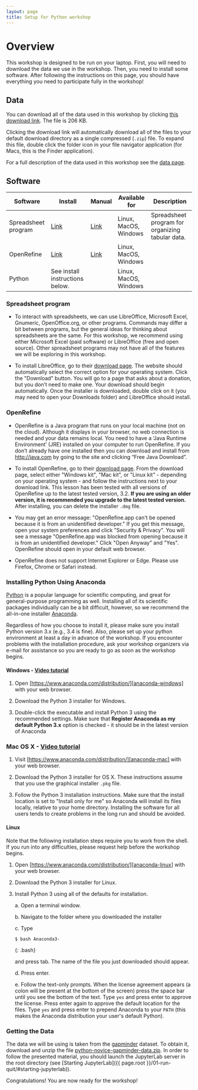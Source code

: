 ```yaml
---
layout: page
title: Setup for Python workshop
---
```


# Overview

This workshop is designed to be run on your laptop.
First, you will need to download the data we use in the workshop.
Then, you need to install some software.
After following the instructions on this
page, you should have everything you need to participate fully in the workshop!


## Data

You can download all of the data used in this workshop by clicking
[this download link](https://ndownloader.figshare.com/articles/6262019/versions/4). The file is 206 KB.

Clicking the download link will automatically download all of the files to your default download directory as a single compressed
(`.zip`) file. To expand this file, double click the folder icon in your file navigator application (for Macs, this is the Finder
application).

For a full description of the data used in this workshop see the [data page](data).


## Software

| Software | Install | Manual | Available for | Description |
| -------- | ------------ | ------ | ------------- | ----------- |
| Spreadsheet program | [Link](https://www.libreoffice.org/download/download/) | [Link](https://documentation.libreoffice.org/en/english-documentation/) | Linux, MacOS, Windows | Spreadsheet program for organizing tabular data. |
| OpenRefine |[Link](http://openrefine.org/download.html) | [Link](http://openrefine.org/documentation.html) | Linux, MacOS, Windows |
| Python | See install instructions below. |  | Linux, MacOS, Windows | | |

### Spreadsheet program

* To interact with spreadsheets, we can use LibreOffice, Microsoft Excel, Gnumeric, OpenOffice.org, or other programs.
Commands may differ a bit between programs, but the general ideas for thinking about spreadsheets are the same. For this workshop,
we recommend using either Microsoft Excel (paid software) or LibreOffice (free and open source). Other spreadsheet programs may
not have all of the features we will be exploring in this workshop.

* To install LibreOffice, go to their [download page](https://www.libreoffice.org/download/download/). The website should
automatically select the correct option for your operating system. Click the "Download" button. You will go to a page that asks about a
donation, but you don’t need to make one. Your download should begin automatically. Once the installer is downloaded, double click on it (you may need to open your Downloads folder) and LibreOffice should install.


### OpenRefine

* OpenRefine is a Java program that runs on your local machine (not on the cloud). Although it displays in your browser, no web
connection is needed and your data remains local. You need to have a ‘Java Runtime Environment’ (JRE) installed on your computer to run
OpenRefine. If you don’t already have one installed then you can download and install from http://java.com by going to the site and
clicking “Free Java Download”.

* To install OpenRefine, go to their [download page](http://openrefine.org/download.html). From the download page, select either "Windows
kit", "Mac kit", or "Linux kit" - depending on your operating system - and follow the instructions next to your download link. This
lesson has been tested with all versions of OpenRefine up to the latest tested version, 3.2. **If you are using an older version, it is
recommended you upgrade to the latest tested version.** After installing, you can delete the installer `.dmg` file.

* You may get an error message: "OpenRefine.app can't be opened because it is from an unidentified developer." If you get this message,
open your system preferences and click "Security & Privacy". You will see a message "OpenRefine.app was blocked from opening because it
is from an unidentified developer." Click "Open Anyway" and "Yes". OpenRefine should open in your default web browser.

* OpenRefine does not support Internet Explorer or Edge. Please use Firefox, Chrome or Safari instead.

### Installing Python Using Anaconda

[Python][python] is a popular language for scientific computing, and great for
general-purpose programming as well. Installing all of its scientific packages
individually can be a bit difficult, however, so we recommend the all-in-one
installer [Anaconda][anaconda].

Regardless of how you choose to install it, please make sure you install Python
version 3.x (e.g., 3.4 is fine). Also, please set up your python environment at 
least a day in advance of the workshop.  If you encounter problems with the 
installation procedure, ask your workshop organizers via e-mail for assistance so
you are ready to go as soon as the workshop begins.

#### Windows - [Video tutorial][video-windows]

1. Open [https://www.anaconda.com/distribution/][anaconda-windows] with your web browser.

2. Download the Python 3 installer for Windows.

3. Double-click the executable and install Python 3 using the recommended settings. Make sure that **Register Anaconda as my default Python 3.x** option is checked - it should be in the latest version of Anaconda

### Mac OS X - [Video tutorial][video-mac]

1. Visit [https://www.anaconda.com/distribution/][anaconda-mac] with your web browser.

2. Download the Python 3 installer for OS X. These instructions assume that you use the graphical installer `.pkg` file.

3. Follow the Python 3 installation instructions. Make sure that the install location is set to "Install only for me" so Anaconda will install its files locally, relative to your home directory. Installing the software for all users tends to create problems in the long run and should be avoided.


#### Linux

Note that the following installation steps require you to work from the shell. 
If you run into any difficulties, please request help before the workshop begins.

1.  Open [https://www.anaconda.com/distribution/][anaconda-linux] with your web browser.

2.  Download the Python 3 installer for Linux.

3.  Install Python 3 using all of the defaults for installation.

    a.  Open a terminal window.

    b.  Navigate to the folder where you downloaded the installer

    c.  Type

    ~~~
    $ bash Anaconda3-
    ~~~
    {: .bash}

    and press tab.  The name of the file you just downloaded should appear.

    d.  Press enter.

    e.  Follow the text-only prompts.  When the license agreement appears (a colon
        will be present at the bottom of the screen) press the space bar until you see the 
        bottom of the text. Type `yes` and press enter to approve the license. Press 
        enter again to approve the default location for the files. Type `yes` and 
        press enter to prepend Anaconda to your `PATH` (this makes the Anaconda 
        distribution your user's default Python).

### Getting the Data

The data we will be using is taken from the [gapminder][gapminder] dataset.
To obtain it, download and unzip the file 
[python-novice-gapminder-data.zip]({{page.root}}/files/python-novice-gapminder-data.zip).
In order to follow the presented material, you should launch the JupyterLab 
server in the root directory (see [Starting JupyterLab]({{ page.root }}/01-run-quit/#starting-jupyterlab)).


[anaconda]: https://www.anaconda.com/
[anaconda-mac]: https://www.anaconda.com/download/#macos
[anaconda-linux]: https://www.anaconda.com/download/#linux
[anaconda-windows]: https://www.anaconda.com/download/#windows
[gapminder]: https://en.wikipedia.org/wiki/Gapminder_Foundation
[jupyter]: http://jupyter.org/
[python]: https://python.org
[video-mac]: https://www.youtube.com/watch?v=TcSAln46u9U
[video-windows]: https://www.youtube.com/watch?v=xxQ0mzZ8UvA



Congratulations! You are now ready for the workshop!
